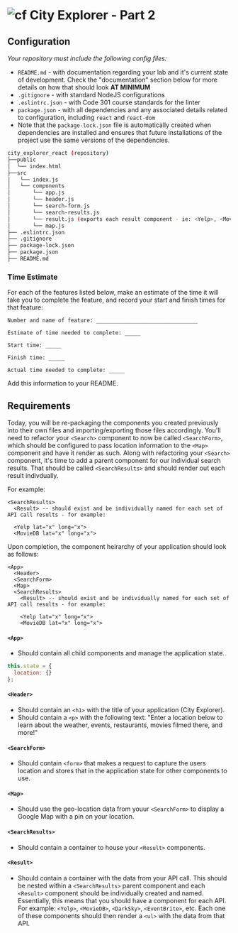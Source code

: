 # ![cf](http://i.imgur.com/7v5ASc8.png) City Explorer - Part 2

## Configuration

_Your repository must include the following config files:_
- `README.md` - with documentation regarding your lab and it's current state of development. Check the "documentation" section below for more details on how that should look **AT MINIMUM**
- `.gitignore` - with standard NodeJS configurations
- `.eslintrc.json` - with Code 301 course standards for the linter
- `package.json` - with all dependencies and any associated details related to configuration, including `react` and `react-dom`
- Note that the `package-lock.json` file is automatically created when dependencies are installed and ensures that future installations of the project use the same versions of the dependencies.


```sh
city_explorer_react (repository)
├──public
│  └── index.html
├──src
│   └── index.js
│   └── components
│       └── app.js
│       └── header.js
│       └── search-form.js
│       └── search-results.js
│       └── result.js (exports each result component - ie: <Yelp>, <MovieDB> or each component may named/exported as its own file)
│       └── map.js
├── .eslintrc.json
├── .gitignore
├── package-lock.json
├── package.json
├── README.md
```
### Time Estimate

For each of the features listed below, make an estimate of the time it will take you to complete the feature, and record your start and finish times for that feature:

```
Number and name of feature: ________________________________

Estimate of time needed to complete: _____

Start time: _____

Finish time: _____

Actual time needed to complete: _____
```

Add this information to your README.

## Requirements
Today, you will be re-packaging the components you created previously into their own files and importing/exporting those files accordingly.  You'll need to refactor your `<Search>` component to now be called `<SearchForm>`, which should be configured to pass location information to the `<Map>` component and have it render as such.  Along with refactoring your `<Search>` component, it's time to add a parent component for our individual search results.  That should be called `<SearchResults>` and should render out each result indivdually.

For example:

```
<SearchResults>
  <Result> -- should exist and be individually named for each set of API call results - for example:

  <Yelp lat="x" long="x">
  <MovieDB lat="x" long="x">
```

Upon completion, the component heirarchy of your application should look as follows:

```
<App>
  <Header>
  <SearchForm>
  <Map>
  <SearchResults>
    <Result> -- should exist and be individually named for each set of API call results - for example:

    <Yelp lat="x" long="x">
    <MovieDB lat="x" long="x">
```

#### `<App>`
* Should contain all child components and manage the application state.

```javascript
this.state = {
  location: {}
};
```

#### `<Header>`
* Should contain an `<h1>` with the title of your application (City Explorer).
* Should contain a `<p>` with the following text: "Enter a location below to learn about the weather, events, restaurants, movies filmed there, and more!"

#### `<SearchForm>`
* Should contain `<form>` that makes a request to capture the users location and stores that in the application state for other components to use.

#### `<Map>`
* Should use the geo-location data from youur `<SearchForm>` to display a Google Map with a pin on your location.

#### `<SearchResults>`
* Should contain a container to house your `<Result>` components.

#### `<Result>`
* Should contain a container with the data from your API call.  This should be nested within a `<SearchResults>` parent component and each `<Result>` component should be individually created and named.  Essentially, this means that you should have a component for each API.  For example:  `<Yelp>`, `<MovieDB>`, `<DarkSky>`, `<EventBrite>`, etc.  Each one of these components should then render a `<ul>` with the data from that API.
